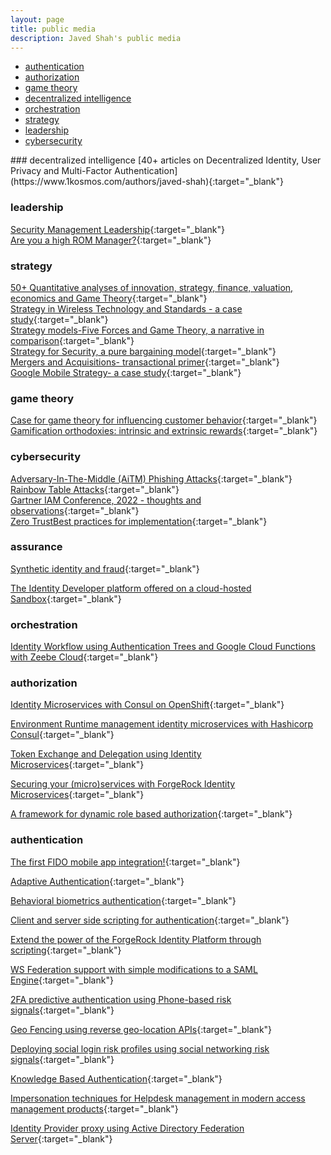 ```yaml
---
layout: page
title: public media
description: Javed Shah's public media
---
```

<div class="navbar">
    <div class="navbar-inner">
        <ul class="nav">
            <li><a href="#authentication">authentication</a></li>
            <li><a href="#authorization">authorization</a></li>
            <li><a href="#gametheory">game theory</a></li>
            <li><a href="#decentralized">decentralized intelligence</a></li>
            <li><a href="#orchestration">orchestration</a></li>
            <li><a href="#strategy">strategy</a></li>
            <li><a href="#leadership">leadership</a></li>
            <li><a href="#cybersecurity">cybersecurity</a></li>
        </ul>
    </div>
</div>
### <a name="decentralized"></a>decentralized intelligence
[40+ articles on Decentralized Identity, User Privacy and Multi-Factor Authentication](https://www.1kosmos.com/authors/javed-shah){:target="_blank"}<br>

### <a name="leadership"></a>leadership
[Security Management Leadership](https://theberkeleymba.org/2013/09/15/executive-leadership-for-security-management-guidelines-for-success/){:target="_blank"}<br>
[Are you a high ROM Manager?](https://theberkeleymba.org/2013/03/15/are-you-a-high-rom-manager-talking-managerial-energy-here-i/){:target="_blank"}<br>

### <a name="strategy"></a>strategy
[50+ Quantitative analyses of innovation, strategy, finance, valuation, economics and Game Theory](https://theberkeleymba.org){:target="_blank"}<br>
[Strategy in Wireless Technology and Standards - a case study](https://theberkeleymba.org/2014/01/16/strategy-in-wireless-technology-and-standards/){:target="_blank"}<br>
[Strategy models-Five Forces and Game Theory, a narrative in comparison](https://theberkeleymba.org/strategy-models-five-forces-and-game-thoery-a-narrative-in-comparison){:target="_blank"}<br>
[Strategy for Security, a pure bargaining model](https://theberkeleymba.org/2013/05/25/strategy-for-security-a-pure-bargaining-model){:target="_blank"}<br>
[Mergers and Acquisitions- transactional primer](https://theberkeleymba.org/2013/05/22/analysis-of-precedent-transactions-for-ma/){:target="_blank"}<br>
[Google Mobile Strategy- a case study](https://theberkeleymba.org/2014/01/18/googles-mobile-strategy/){:target="_blank"}<br>

### <a name="gametheory"></a>game theory
[Case for game theory for influencing customer behavior](https://theberkeleymba.org/2013/09/01/gamification-1/){:target="_blank"}<br>
[Gamification orthodoxies: intrinsic and extrinsic rewards](https://theberkeleymba.org/2013/10/01/gamification-orthodoxies/){:target="_blank"}<br>

### <a name="cybersecurity"></a>cybersecurity
[Adversary-In-The-Middle (AiTM) Phishing Attacks](https://securityboulevard.com/2023/02/what-is-an-adversary-in-the-middle-aitm-phishing-attack/){:target="_blank"}<br>
[Rainbow Table Attacks](https://www.linkedin.com/pulse/rainbow-table-attacks-javed-shah){:target="_blank"}<br>
[Gartner IAM Conference, 2022 - thoughts and observations](https://www.linkedin.com/pulse/gartner-iam-thoughts-observations-javed-shah){:target="_blank"}<br>
[Zero TrustBest practices for implementation](https://www.linkedin.com/pulse/zero-trust-best-practices-implementation-javed-shah-mba-pmp){:target="_blank"}<br>

### <a name="assurance"></a>assurance
[Synthetic identity and fraud](https://www.linkedin.com/pulse/synthetic-identity-fraud-javed-shah){:target="_blank"}<br>

[The Identity Developer platform offered on a cloud-hosted Sandbox](https://www.1kosmos.com/authentication/1kosmos-developer-experience/){:target="_blank"}<br>

### <a name="orchestration"></a>orchestration
[Identity Workflow using Authentication Trees and Google Cloud Functions with Zeebe Cloud](https://community.forgerock.com/t/354){:target="_blank"}<br>

### <a name="authorization"></a>authorization
[Identity Microservices with Consul on OpenShift](https://community.forgerock.com/t/1856){:target="_blank"}<br>

[Environment Runtime management identity microservices with Hashicorp Consul](https://community.forgerock.com/t/1857){:target="_blank"}<br>

[Token Exchange and Delegation using Identity Microservices](https://community.forgerock.com/t/1855){:target="_blank"}<br>

[Securing your (micro)services with ForgeRock Identity Microservices](https://community.forgerock.com/t/1854){:target="_blank"}<br>

[A framework for dynamic role based authorization](https://wikis.forgerock.org/confluence/display/openidm/A+Framework+for+Dynamic+Roles+and+Assignments+in+OpenIDM){:target="_blank"}<br>

### <a name="authentication"></a>authentication
[The first FIDO mobile app integration!](https://www.slideshare.net/ForgeRock/technical-overview-of-fido-solution){:target="_blank"}<br>

[Adaptive Authentication](https://www.linkedin.com/pulse/adaptive-authentication-javed-shah){:target="_blank"}<br>

[Behavioral biometrics authentication](https://www.linkedin.com/pulse/behavioral-biometrics-authentication-javed-shah-mba-pmp){:target="_blank"}<br>

[Client and server side scripting for authentication](https://wikis.forgerock.org/confluence/display/openam/Scripting+in+OpenAM+13){:target="_blank"}<br>

[Extend the power of the ForgeRock Identity Platform through scripting](https://www.slideshare.net/ForgeRock/webinar-extend-the-power-of-the-forgerock-identity-platform-through-scripting){:target="_blank"}<br>

[WS Federation support with simple modifications to a SAML Engine](https://wikis.forgerock.org/confluence/display/openam/WS-Federation+Custom+SP+Attribute+Mapper+in+OpenAM?src=contextnavchildmode){:target="_blank"}<br>

[2FA predictive authentication using Phone-based risk signals](https://wikis.forgerock.org/confluence/display/openam/2FA+using+TeleSign+PhoneID+Score+API){:target="_blank"}<br>

[Geo Fencing using reverse geo-location APIs](https://wikis.forgerock.org/confluence/display/openam/Geo+Fencing+using+Pitney+Bowes+ReverseGeocode+API?src=contextnavchildmode){:target="_blank"}<br>

[Deploying social login risk profiles using social networking risk signals](https://wikis.forgerock.org/confluence/pages/viewpage.action?pageId=30113981){:target="_blank"}<br>

[Knowledge Based Authentication](https://wikis.forgerock.org/confluence/display/openam/Implementing+Knowledge+Based+Authentication+in+OpenAM?src=contextnavchildmode){:target="_blank"}<br>

[Impersonation techniques for Helpdesk management in modern access management products](https://wikis.forgerock.org/confluence/display/openam/Impersonation+Authentication+module+for+OpenAM){:target="_blank"}<br>

[Identity Provider proxy using Active Directory Federation Server](https://wikis.forgerock.org/confluence/display/openam/Configuring+OpenAM+IDP+Proxy+with+ADFS+and+remote+Service+Provider){:target="_blank"}<br>
